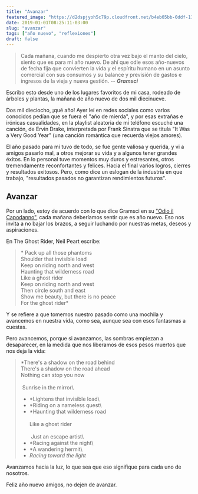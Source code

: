 ```yaml
---
title: "Avanzar"
featured_image: "https://d2dspjyoh5c79p.cloudfront.net/b4eb05bb-0ddf-11e9-a030-2b5831f8ecb5-aa9f18b7"
date: 2019-01-01T08:25:11-03:00
slug: "avanzar"
tags: ["año nuevo", "reflexiones"]
draft: false
---
```


> Cada mañana, cuando me despierto otra vez bajo el manto del cielo,
> siento que es para mí año nuevo. De ahí que odie esos año-nuevos de
> fecha fija que convierten la vida y el espíritu humano en un asunto
> comercial con sus consumos y su balance y previsión de gastos e
> ingresos de la vieja y nueva gestión.
> \-- ***Gramsci***

Escribo esto desde uno de los lugares favoritos de mi casa, rodeado de
árboles y plantas, la mañana de año nuevo de dos mil diecinueve.

Dos mil dieciocho, ¡qué año! Ayer leí en redes sociales como varios
conocidos pedían que se fuera el "año de mierda", y por esas extrañas
e irónicas casualidades, en la playlist aleatoria de mi teléfono escuché
una canción, de Ervin Drake, interpretada por Frank Sinatra que se
titula "It Was a Very Good Year" (una canción romántica que recuerda
viejos amores).


El año pasado para mí tuvo de todo, se fue gente valiosa y querida, y vi
a amigos pasarlo mal, a otros mejorar su vida y a algunos tener grandes
éxitos. En lo personal tuve momentos muy duros y estresantes, otros
tremendamente reconfortantes y felices. Hacia el final varios logros,
cierres y resultados exitosos. Pero, como dice un eslogan de la
industria en que trabajo, "resultados pasados no garantizan rendimientos
futuros".

## Avanzar

Por un lado, estoy de acuerdo con lo que dice Gramsci en su ["Odio il
Capodanno"](http://izquierdadiario.com/Odio-el-ano-nuevo-de-Antonio-Gramsci?fbclid=IwAR12yXn12BfJ6TpT-2XGt_fOPzMIKbPWmFNLBGd8i8XJNExFPp8PhZnjXqA),
cada mañana deberíamos sentir que es año nuevo. Eso nos invita a no
bajar los brazos, a seguir luchando por nuestras metas, deseos y
aspiraciones.

En The Ghost Rider, Neil Peart escribe:

> * Pack up all those phantoms\
> Shoulder that invisible load\
> Keep on riding north and west\
> Haunting that wilderness road\
> Like a ghost rider\
> Keep on riding north and west\
> Then circle south and east\
> Show me beauty, but there is no peace\
> For the ghost rider*

Y se refiere a que tomemos nuestro pasado como una mochila y avancemos
en nuestra vida, como sea, aunque sea con esos fantasmas a
cuestas.

Pero avancemos, porque si avanzamos, las sombras empiezan a
desaparecer, en la medida que nos liberamos de esos pesos muertos que
nos deja la vida:

> *There's a shadow on the road behind\
> There's a shadow on the road ahead\
> Nothing can stop you now\
> \
>  Sunrise in the mirror\
> * *Lightens that invisible load\
> * *Riding on a nameless quest\
> * *Haunting that wilderness road\
> \
> Like a ghost rider\
> \
>  Just an escape artist\
> * *Racing against the night\
> * *A wandering hermit\
> * *Racing toward the light*

Avanzamos hacia la luz, lo que sea que eso signifique para cada uno de
nosotros.

Feliz año nuevo amigos, no dejen de avanzar.

